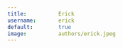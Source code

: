 ```yaml
---
title:          Erick
username:       erick
default:        true
image:          authors/erick.jpeg
---
```

